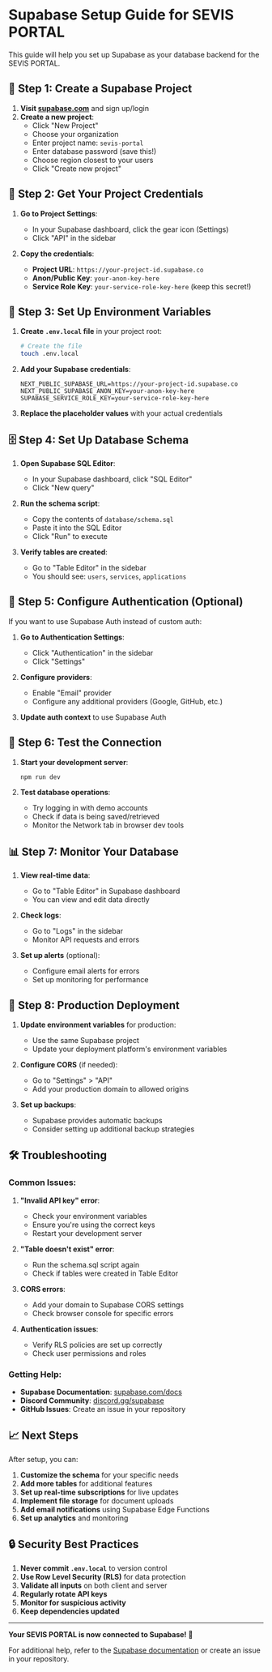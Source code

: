 # Supabase Setup Guide for SEVIS PORTAL

This guide will help you set up Supabase as your database backend for the SEVIS PORTAL.

## 🚀 Step 1: Create a Supabase Project

1. **Visit [supabase.com](https://supabase.com)** and sign up/login
2. **Create a new project**:
   - Click "New Project"
   - Choose your organization
   - Enter project name: `sevis-portal`
   - Enter database password (save this!)
   - Choose region closest to your users
   - Click "Create new project"

## 🔑 Step 2: Get Your Project Credentials

1. **Go to Project Settings**:
   - In your Supabase dashboard, click the gear icon (Settings)
   - Click "API" in the sidebar

2. **Copy the credentials**:
   - **Project URL**: `https://your-project-id.supabase.co`
   - **Anon/Public Key**: `your-anon-key-here`
   - **Service Role Key**: `your-service-role-key-here` (keep this secret!)

## 📝 Step 3: Set Up Environment Variables

1. **Create `.env.local` file** in your project root:
   ```bash
   # Create the file
   touch .env.local
   ```

2. **Add your Supabase credentials**:
   ```env
   NEXT_PUBLIC_SUPABASE_URL=https://your-project-id.supabase.co
   NEXT_PUBLIC_SUPABASE_ANON_KEY=your-anon-key-here
   SUPABASE_SERVICE_ROLE_KEY=your-service-role-key-here
   ```

3. **Replace the placeholder values** with your actual credentials

## 🗄️ Step 4: Set Up Database Schema

1. **Open Supabase SQL Editor**:
   - In your Supabase dashboard, click "SQL Editor"
   - Click "New query"

2. **Run the schema script**:
   - Copy the contents of `database/schema.sql`
   - Paste it into the SQL Editor
   - Click "Run" to execute

3. **Verify tables are created**:
   - Go to "Table Editor" in the sidebar
   - You should see: `users`, `services`, `applications`

## 🔐 Step 5: Configure Authentication (Optional)

If you want to use Supabase Auth instead of custom auth:

1. **Go to Authentication Settings**:
   - Click "Authentication" in the sidebar
   - Click "Settings"

2. **Configure providers**:
   - Enable "Email" provider
   - Configure any additional providers (Google, GitHub, etc.)

3. **Update auth context** to use Supabase Auth

## 🧪 Step 6: Test the Connection

1. **Start your development server**:
   ```bash
   npm run dev
   ```

2. **Test database operations**:
   - Try logging in with demo accounts
   - Check if data is being saved/retrieved
   - Monitor the Network tab in browser dev tools

## 📊 Step 7: Monitor Your Database

1. **View real-time data**:
   - Go to "Table Editor" in Supabase dashboard
   - You can view and edit data directly

2. **Check logs**:
   - Go to "Logs" in the sidebar
   - Monitor API requests and errors

3. **Set up alerts** (optional):
   - Configure email alerts for errors
   - Set up monitoring for performance

## 🔧 Step 8: Production Deployment

1. **Update environment variables** for production:
   - Use the same Supabase project
   - Update your deployment platform's environment variables

2. **Configure CORS** (if needed):
   - Go to "Settings" > "API"
   - Add your production domain to allowed origins

3. **Set up backups**:
   - Supabase provides automatic backups
   - Consider setting up additional backup strategies

## 🛠️ Troubleshooting

### Common Issues:

1. **"Invalid API key" error**:
   - Check your environment variables
   - Ensure you're using the correct keys
   - Restart your development server

2. **"Table doesn't exist" error**:
   - Run the schema.sql script again
   - Check if tables were created in Table Editor

3. **CORS errors**:
   - Add your domain to Supabase CORS settings
   - Check browser console for specific errors

4. **Authentication issues**:
   - Verify RLS policies are set up correctly
   - Check user permissions and roles

### Getting Help:

- **Supabase Documentation**: [supabase.com/docs](https://supabase.com/docs)
- **Discord Community**: [discord.gg/supabase](https://discord.gg/supabase)
- **GitHub Issues**: Create an issue in your repository

## 📈 Next Steps

After setup, you can:

1. **Customize the schema** for your specific needs
2. **Add more tables** for additional features
3. **Set up real-time subscriptions** for live updates
4. **Implement file storage** for document uploads
5. **Add email notifications** using Supabase Edge Functions
6. **Set up analytics** and monitoring

## 🔒 Security Best Practices

1. **Never commit `.env.local`** to version control
2. **Use Row Level Security (RLS)** for data protection
3. **Validate all inputs** on both client and server
4. **Regularly rotate API keys**
5. **Monitor for suspicious activity**
6. **Keep dependencies updated**

---

**Your SEVIS PORTAL is now connected to Supabase! 🎉**

For additional help, refer to the [Supabase documentation](https://supabase.com/docs) or create an issue in your repository. 